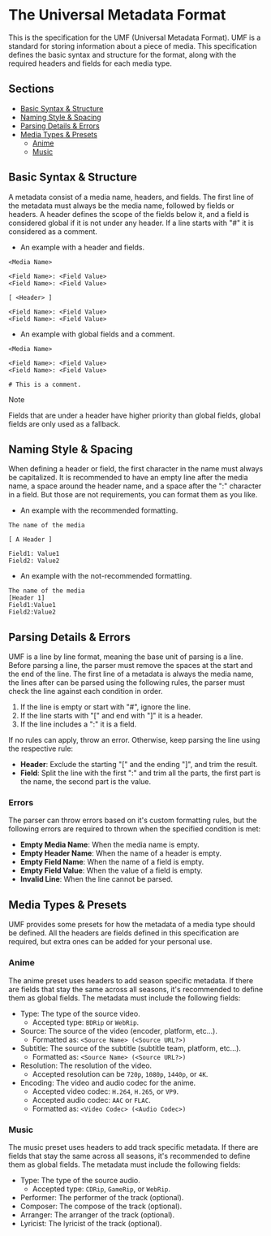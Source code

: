 # The Universal Metadata Format

This is the specification for the UMF (Universal Metadata Format). UMF is a standard for storing information about a piece of media. This specification defines the basic syntax and structure for the format, along with the required headers and fields for each media type.

## Sections

- [Basic Syntax & Structure](#basic-syntax--structure)
- [Naming Style & Spacing](#naming-style--spacing)
- [Parsing Details & Errors](#parsing-details--errors)
- [Media Types & Presets](#media-types--presets)
  - [Anime](#anime)
  - [Music](#music)

## Basic Syntax & Structure

A metadata consist of a media name, headers, and fields. The first line of the metadata must always be the media name, followed by fields or headers. A header defines the scope of the fields below it, and a field is considered global if it is not under any header. If a line starts with "#" it is considered as a comment.

- An example with a header and fields.

```none
<Media Name>

<Field Name>: <Field Value>
<Field Name>: <Field Value>

[ <Header> ]

<Field Name>: <Field Value>
<Field Name>: <Field Value>
```

- An example with global fields and a comment.

```none
<Media Name>

<Field Name>: <Field Value>
<Field Name>: <Field Value>

# This is a comment.
```

> [!NOTE]
> Fields that are under a header have higher priority than global fields, global fields are only used as a fallback.

## Naming Style & Spacing

When defining a header or field, the first character in the name must always be capitalized. It is recommended to have an empty line after the media name, a space around the header name, and a space after the ":" character in a field. But those are not requirements, you can format them as you like.

- An example with the recommended formatting.

```none
The name of the media

[ A Header ]

Field1: Value1
Field2: Value2
```

- An example with the not-recommended formatting.

```none
The name of the media
[Header 1]
Field1:Value1
Field2:Value2
```

## Parsing Details & Errors

UMF is a line by line format, meaning the base unit of parsing is a line. Before parsing a line, the parser must remove the spaces at the start and the end of the line. The first line of a metadata is always the media name, the lines after can be parsed using the following rules, the parser must check the line against each condition in order.

1. If the line is empty or start with "#", ignore the line.
2. If the line starts with "\[" and end with "\]" it is a header.
3. If the line includes a ":" it is a field.

If no rules can apply, throw an error. Otherwise, keep parsing the line using the respective rule:

- **Header**: Exclude the starting "\[" and the ending "\]", and trim the result.
- **Field**: Split the line with the first ":" and trim all the parts, the first part is the name, the second part is the value.

### Errors

The parser can throw errors based on it's custom formatting rules, but the following errors are required to thrown when the specified condition is met:

- **Empty Media Name**: When the media name is empty.
- **Empty Header Name**: When the name of a header is empty.
- **Empty Field Name**: When the name of a field is empty.
- **Empty Field Value**: When the value of a field is empty.
- **Invalid Line**: When the line cannot be parsed.

## Media Types & Presets

UMF provides some presets for how the metadata of a media type should be defined. All the headers are fields defined in this specification are required, but extra ones can be added for your personal use.

### Anime

The anime preset uses headers to add season specific metadata. If there are fields that stay the same across all seasons, it's recommended to define them as global fields. The metadata must include the following fields:

- Type: The type of the source video.
  - Accepted type: `BDRip` or `WebRip`.
- Source: The source of the video (encoder, platform, etc...).
  - Formatted as: `<Source Name> (<Source URL?>)`
- Subtitle: The source of the subtitle (subtitle team, platform, etc...).
  - Formatted as: `<Source Name> (<Source URL?>)`
- Resolution: The resolution of the video.
  - Accepted resolution can be `720p`, `1080p`, `1440p`, or `4K`.
- Encoding: The video and audio codec for the anime.
  - Accepted video codec: `H.264`, `H.265`, or `VP9`.
  - Accepted audio codec: `AAC` or `FLAC`.
  - Formatted as: `<Video Codec> (<Audio Codec>)`

### Music

The music preset uses headers to add track specific metadata. If there are fields that stay the same across all seasons, it's recommended to define them as global fields. The metadata must include the following fields:

- Type: The type of the source audio.
  - Accepted type: `CDRip`, `GameRip`, or `WebRip`.
- Performer: The performer of the track (optional).
- Composer: The compose of the track (optional).
- Arranger: The arranger of the track (optional).
- Lyricist: The lyricist of the track (optional).
